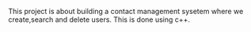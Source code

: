 This project is about building a contact management sysetem where we create,search and delete users. This is done using c++.

